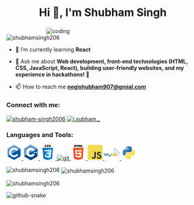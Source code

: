 <h1 align="center">Hi 👋, I'm Shubham Singh</h1>
<h3 align="center"></h3>

<img align="right" alt="coding" width="400" src="https://media2.giphy.com/media/78XCFBGOlS6keY1Bil/giphy.gif?cid=6c09b952bh5l410ldo5ej2wedy2cavda3z0xk1bqnrixt9mu&ep=v1_gifs_search&rid=giphy.gif&ct=g">

<p align="left"> <img src="https://komarev.com/ghpvc/?username=shubhamsingh206&label=Profile%20views&color=0e75b6&style=flat" alt="shubhamsingh206" /> </p>

- 🌱 I’m currently learning **React**

- 💬 Ask me about **Web development, front-end technologies (HTML, CSS, JavaScript, React), building user-friendly websites, and my experience in hackathons! 🚀**

- 📫 How to reach me **negishubham907@gmial.com**

<h3 align="left">Connect with me:</h3>
<p align="left">
<a href="https://linkedin.com/in/shubham-singh2006" target="blank"><img align="center" src="https://raw.githubusercontent.com/rahuldkjain/github-profile-readme-generator/master/src/images/icons/Social/linked-in-alt.svg" alt="shubham-singh2006" height="30" width="40" /></a>
<a href="https://instagram.com/i.subham._" target="blank"><img align="center" src="https://raw.githubusercontent.com/rahuldkjain/github-profile-readme-generator/master/src/images/icons/Social/instagram.svg" alt="i.subham._" height="30" width="40" /></a>
</p>

<h3 align="left">Languages and Tools:</h3>
<p align="left"> <a href="https://www.cprogramming.com/" target="_blank" rel="noreferrer"> <img src="https://raw.githubusercontent.com/devicons/devicon/master/icons/c/c-original.svg" alt="c" width="40" height="40"/> </a> <a href="https://www.w3schools.com/cpp/" target="_blank" rel="noreferrer"> <img src="https://raw.githubusercontent.com/devicons/devicon/master/icons/cplusplus/cplusplus-original.svg" alt="cplusplus" width="40" height="40"/> </a> <a href="https://www.w3schools.com/css/" target="_blank" rel="noreferrer"> <img src="https://raw.githubusercontent.com/devicons/devicon/master/icons/css3/css3-original-wordmark.svg" alt="css3" width="40" height="40"/> </a> <a href="https://git-scm.com/" target="_blank" rel="noreferrer"> <img src="https://www.vectorlogo.zone/logos/git-scm/git-scm-icon.svg" alt="git" width="40" height="40"/> </a> <a href="https://www.w3.org/html/" target="_blank" rel="noreferrer"> <img src="https://raw.githubusercontent.com/devicons/devicon/master/icons/html5/html5-original-wordmark.svg" alt="html5" width="40" height="40"/> </a> <a href="https://developer.mozilla.org/en-US/docs/Web/JavaScript" target="_blank" rel="noreferrer"> <img src="https://raw.githubusercontent.com/devicons/devicon/master/icons/javascript/javascript-original.svg" alt="javascript" width="40" height="40"/> </a> <a href="https://www.mysql.com/" target="_blank" rel="noreferrer"> <img src="https://raw.githubusercontent.com/devicons/devicon/master/icons/mysql/mysql-original-wordmark.svg" alt="mysql" width="40" height="40"/> </a> <a href="https://www.python.org" target="_blank" rel="noreferrer"> <img src="https://raw.githubusercontent.com/devicons/devicon/master/icons/python/python-original.svg" alt="python" width="40" height="40"/> </a> </p>

<p><img align="left" src="https://github-readme-stats.vercel.app/api/top-langs?username=shubhamsingh206&show_icons=true&locale=en&layout=compact" alt="shubhamsingh206" /></p>

<p>&nbsp;<img align="center" src="https://github-readme-stats.vercel.app/api?username=shubhamsingh206&show_icons=true&locale=en" alt="shubhamsingh206" /></p>

<p><img align="center" src="https://github-readme-streak-stats.herokuapp.com/?user=shubhamsingh206&" alt="shubhamsingh206" /></p>


<picture>
  <source media="(prefers-color-scheme: dark)" srcset="https://raw.githubusercontent.com/shubhamsingh206/output/github-snake-dark.svg" />
  <source media="(prefers-color-scheme: light)" srcset="https://raw.githubusercontent.com/shubhamsingh206/output/github-snake.svg" />
  <img alt="github-snake" src="https://raw.githubusercontent.com/shubhamsingh206/github-snake.svg" />
</picture>


